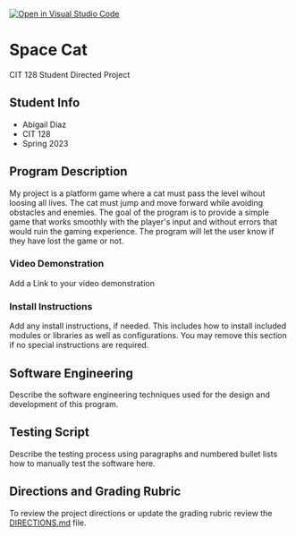 [![Open in Visual Studio Code](https://classroom.github.com/assets/open-in-vscode-c66648af7eb3fe8bc4f294546bfd86ef473780cde1dea487d3c4ff354943c9ae.svg)](https://classroom.github.com/online_ide?assignment_repo_id=10716410&assignment_repo_type=AssignmentRepo)
# Space Cat

CIT 128 Student Directed Project

## Student Info

- Abigail Diaz
- CIT 128
- Spring 2023

## Program Description

My project is a platform game where a cat must pass the level wihout loosing all lives. 
The cat must jump and move forward while avoiding obstacles and enemies.
The goal of the program is to provide a simple game that works smoothly with the player's input and
without errors that would ruin the gaming experience. The program will let the user know if they
have lost the game or not.

### Video Demonstration

Add a Link to your video demonstration

### Install Instructions

Add any install instructions, if needed. This includes how to install included modules or libraries as well as configurations. You may remove this section if no special instructions are required.

## Software Engineering

Describe the software engineering techniques used for the design and development of this program.

## Testing Script

Describe the testing process using paragraphs and numbered bullet lists how to manually test the software here. 

## Directions and Grading Rubric

To review the project directions or update the grading rubric review the [DIRECTIONS.md](DIRECTIONS.md) file.
